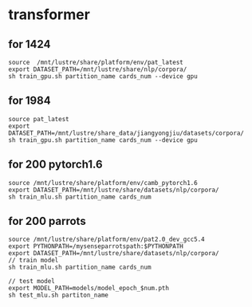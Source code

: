 # transformer

## for 1424

```shell
source  /mnt/lustre/share/platform/env/pat_latest
export DATASET_PATH=/mnt/lustre/share/nlp/corpora/
sh train_gpu.sh partition_name cards_num --device gpu
```

## for 1984

```shell
source pat_latest
export DATASET_PATH=/mnt/lustre/share_data/jiangyongjiu/datasets/corpora/
sh train_gpu.sh partition_name cards_num --device gpu
```

## for 200 pytorch1.6

```shell
source /mnt/lustre/share/platform/env/camb_pytorch1.6
export DATASET_PATH=/mnt/lustre/share/datasets/nlp/corpora/
sh train_mlu.sh partition_name cards_num
```

## for 200 parrots

```shell
source /mnt/lustre/share/platform/env/pat2.0_dev_gcc5.4
export PYTHONPATH=/mysenseparrotspath:$PYTHONPATH
export DATASET_PATH=/mnt/lustre/share/datasets/nlp/corpora/
// train model
sh train_mlu.sh partition_name cards_num

// test model
export MODEL_PATH=models/model_epoch_$num.pth
sh test_mlu.sh partiton_name
```

